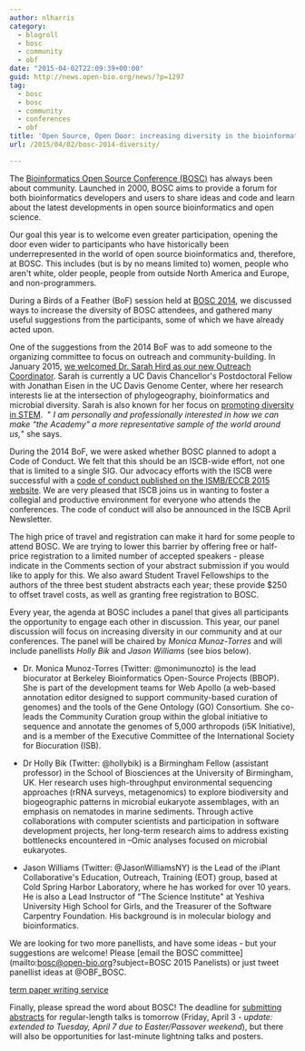 ```yaml
---
author: nlharris
category:
  - blogroll
  - bosc
  - community
  - obf
date: "2015-04-02T22:09:39+00:00"
guid: http://news.open-bio.org/news/?p=1297
tag:
  - bosc
  - bosc
  - community
  - conferences
  - obf
title: 'Open Source, Open Door: increasing diversity in the bioinformatics open source community'
url: /2015/04/02/bosc-2014-diversity/

---
```

The [Bioinformatics Open Source Conference (BOSC)](/wiki/BOSC_2015) has always been about community. Launched in 2000, BOSC aims to provide a forum for both bioinformatics developers and users to share ideas and code and learn about the latest developments in open source bioinformatics and open science.

Our goal this year is to welcome even greater participation, opening the door even wider to participants who have historically been underrepresented in the world of open source bioinformatics and, therefore, at BOSC. This includes (but is by no means limited to) women, people who aren't white, older people, people from outside North America and Europe, and non-programmers.

During a Birds of a Feather (BoF) session held at [BOSC 2014](/wiki/BOSC_2014), we discussed ways to increase the diversity of BOSC attendees, and gathered many useful suggestions from the participants, some of which we have already acted upon.

One of the suggestions from the 2014 BoF was to add someone to the organizing committee to focus on outreach and community-building. In January 2015, [we welcomed Dr. Sarah Hird as our new Outreach Coordinator](http://news.open-bio.org/news/2015/01/bosc-welcomes-sarah-hird/). Sarah is currently a UC Davis Chancellor's Postdoctoral Fellow with Jonathan Eisen in the UC Davis Genome Center, where her research interests lie at the intersection of phylogeography, bioinformatics and microbial diversity. Sarah is also known for her focus on [promoting diversity in STEM](https://sites.google.com/site/sarahhird/diversity-in-stem).  " _I am personally and professionally interested in how we can make “the Academy" a more representative sample of the world around us,_" she says.

During the 2014 BoF, we were asked whether BOSC planned to adopt a Code of Conduct. We felt that this should be an ISCB-wide effort, not one that is limited to a single SIG. Our advocacy efforts with the ISCB were successful with a [code of conduct published on the ISMB/ECCB 2015 website](https://www.iscb.org/ismbeccb2015-general-info/ismbeccb2015-coc). We are very pleased that ISCB joins us in wanting to foster a collegial and productive environment for everyone who attends the conferences. The code of conduct will also be announced in the ISCB April Newsletter.

The high price of travel and registration can make it hard for some people to attend BOSC. We are trying to lower this barrier by offering free or half-price registration to a limited number of accepted speakers - please indicate in the Comments section of your abstract submission if you would like to apply for this. We also award Student Travel Fellowships to the authors of the three best student abstracts each year; these provide $250 to offset travel costs, as well as granting free registration to BOSC.

Every year, the agenda at BOSC includes a panel that gives all participants the opportunity to engage each other in discussion. This year, our panel discussion will focus on increasing diversity in our community and at our conferences. The panel will be chaired by _Monica Munoz-Torres_ and will include panellists _Holly Bik_ and _Jason Williams_ (see bios below).

- Dr. Monica Munoz-Torres (Twitter: @monimunozto) is the lead biocurator at Berkeley Bioinformatics Open-Source Projects (BBOP). She is part of the development teams for Web Apollo (a web-based annotation editor designed to support community-based curation of genomes) and the tools of the Gene Ontology (GO) Consortium. She co-leads the Community Curation group within the global initiative to sequence and annotate the genomes of 5,000 arthropods (i5K Initiative), and is a member of the Executive Committee of the International Society for Biocuration (ISB).

- Dr Holly Bik (Twitter: @hollybik) is a Birmingham Fellow (assistant professor) in the School of Biosciences at the University of Birmingham, UK. Her research uses high-throughput environmental sequencing approaches (rRNA surveys, metagenomics) to explore biodiversity and biogeographic patterns in microbial eukaryote assemblages, with an emphasis on nematodes in marine sediments. Through active collaborations with computer scientists and participation in software development projects, her long-term research aims to address existing bottlenecks encountered in –Omic analyses focused on microbial eukaryotes.

- Jason Williams (Twitter: @JasonWilliamsNY) is the Lead of the iPlant Collaborative's Education, Outreach, Training (EOT) group, based at Cold Spring Harbor Laboratory, where he has worked for over 10 years. He is also a Lead Instructor of "The Science Institute" at Yeshiva University High School for Girls, and the Treasurer of the Software Carpentry Foundation. His background is in molecular biology and bioinformatics.

We are looking for two more panellists, and have some ideas - but your suggestions are welcome! Please [email the BOSC committee](mailto:bosc@open-bio.org?subject=BOSC 2015 Panelists) or just tweet panellist ideas at @OBF\_BOSC.

[term paper writing service](http://termpapersnetwork.com/)

Finally, please spread the word about BOSC! The deadline for [submitting abstracts](/wiki/BOSC_Abstract_Submission) for regular-length talks is tomorrow (Friday, April 3 _\- update: extended to Tuesday, April 7 due to Easter/Passover weekend_), but there will also be opportunities for last-minute lightning talks and posters.
